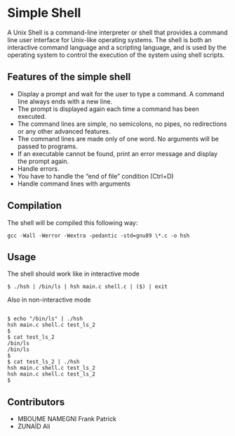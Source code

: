 <h1>Simple Shell</h1>
A Unix Shell is a command-line interpreter or shell that provides a command line user interface for Unix-like operating systems. The shell is both an interactive command language and a scripting language, and is used by the operating system to control the execution of the system using shell scripts.

<h2>Features of the simple shell</h2>
<ul>
<li>Display a prompt and wait for the user to type a command. A command line always ends with a new line.</li>
<li>The prompt is displayed again each time a command has been executed.</li>
<li>The command lines are simple, no semicolons, no pipes, no redirections or any other advanced features.</li>
<li>The command lines are made only of one word. No arguments will be passed to programs.</li>
<li>If an executable cannot be found, print an error message and display the prompt again.</li>
<li>Handle errors.</li>
<li>You have to handle the “end of file” condition (Ctrl+D)</li>
<li>Handle command lines with arguments</li>
</ul>

<h2>Compilation</h2>
<p>The shell will be compiled this following way:</p>
<code>gcc -Wall -Werror -Wextra -pedantic -std=gnu89 \*.c -o hsh</code>

<h2>Usage</h2>
<p>The shell should work like in interactive mode</p>
<code>$ ./hsh | /bin/ls | hsh main.c shell.c | ($) | exit</code>
<p>Also in non-interactive mode</p>
<code>
$ echo "/bin/ls" | ./hsh
hsh main.c shell.c test_ls_2
$
$ cat test_ls_2
/bin/ls
/bin/ls
$
$ cat test_ls_2 | ./hsh
hsh main.c shell.c test_ls_2
hsh main.c shell.c test_ls_2
$
</code>

<h2>Contributors</h2>
<ul>
<li>MBOUME NAMEGNI Frank Patrick</li>
<li>ZUNAÏD Ali</li>
</ul>
